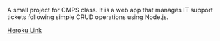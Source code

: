 A small project for CMPS class. It is a web app that manages IT support tickets following simple CRUD operations using Node.js.

[Heroku Link](https://cmps415-mcapdeville.herokuapp.com/)
